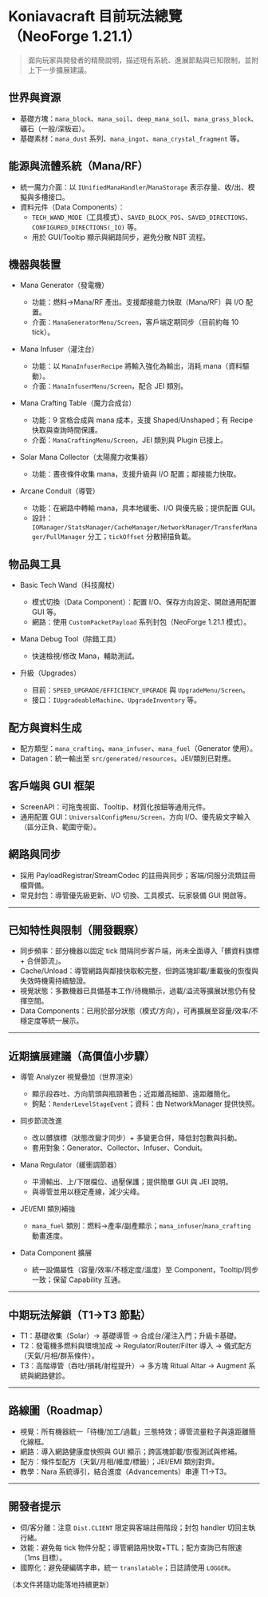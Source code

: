 # Koniavacraft 目前玩法總覽（NeoForge 1.21.1）

> 面向玩家與開發者的精簡說明，描述現有系統、進展節點與已知限制，並附上下一步擴展建議。

## 世界與資源
- 基礎方塊：`mana_block`、`mana_soil`、`deep_mana_soil`、`mana_grass_block`、礦石（一般/深板岩）。
- 基礎素材：`mana_dust` 系列、`mana_ingot`、`mana_crystal_fragment` 等。

## 能源與流體系統（Mana/RF）
- 統一魔力介面：以 `IUnifiedManaHandler`/`ManaStorage` 表示存量、收/出、模擬與多槽接口。
- 資料元件（Data Components）：
  - `TECH_WAND_MODE`（工具模式）、`SAVED_BLOCK_POS`、`SAVED_DIRECTIONS`、`CONFIGURED_DIRECTIONS(_IO)` 等。
  - 用於 GUI/Tooltip 顯示與網路同步，避免分散 NBT 流程。

## 機器與裝置
- Mana Generator（發電機）
  - 功能：燃料→Mana/RF 產出。支援鄰接能力快取（Mana/RF）與 I/O 配置。
  - 介面：`ManaGeneratorMenu/Screen`，客戶端定期同步（目前約每 10 tick）。

- Mana Infuser（灌注台）
  - 功能：以 `ManaInfuserRecipe` 將輸入強化為輸出，消耗 mana（資料驅動）。
  - 介面：`ManaInfuserMenu/Screen`，配合 JEI 類別。

- Mana Crafting Table（魔力合成台）
  - 功能：9 宮格合成與 mana 成本，支援 Shaped/Unshaped；有 Recipe 快取與查詢時間保護。
  - 介面：`ManaCraftingMenu/Screen`，JEI 類別與 Plugin 已接上。

- Solar Mana Collector（太陽魔力收集器）
  - 功能：晝夜條件收集 mana，支援升級與 I/O 配置；鄰接能力快取。

- Arcane Conduit（導管）
  - 功能：在網路中轉輸 mana，具本地緩衝、I/O 與優先級；提供配置 GUI。
  - 設計：`IOManager/StatsManager/CacheManager/NetworkManager/TransferManager/PullManager` 分工；`tickOffset` 分散掃描負載。

## 物品與工具
- Basic Tech Wand（科技魔杖）
  - 模式切換（Data Component）：配置 I/O、保存方向設定、開啟通用配置 GUI 等。
  - 網路：使用 `CustomPacketPayload` 系列封包（NeoForge 1.21.1 模式）。

- Mana Debug Tool（除錯工具）
  - 快速檢視/修改 Mana，輔助測試。

- 升級（Upgrades）
  - 目前：`SPEED_UPGRADE/EFFICIENCY_UPGRADE` 與 `UpgradeMenu/Screen`。
  - 接口：`IUpgradeableMachine`、`UpgradeInventory` 等。

## 配方與資料生成
- 配方類型：`mana_crafting`、`mana_infuser`、`mana_fuel`（Generator 使用）。
- Datagen：統一輸出至 `src/generated/resources`。JEI/類別已對應。

## 客戶端與 GUI 框架
- ScreenAPI：可拖曳視窗、Tooltip、材質化按鈕等通用元件。
- 通用配置 GUI：`UniversalConfigMenu/Screen`，方向 I/O、優先級文字輸入（區分正負、範圍守衛）。

## 網路與同步
- 採用 PayloadRegistrar/StreamCodec 的註冊與同步；客端/伺服分流類註冊檔齊備。
- 常見封包：導管優先級更新、I/O 切換、工具模式、玩家裝備 GUI 開啟等。

---

## 已知特性與限制（開發觀察）
- 同步頻率：部分機器以固定 tick 間隔同步客戶端，尚未全面導入「髒資料旗標 + 合併節流」。
- Cache/Unload：導管網路與鄰接快取較完整，但跨區塊卸載/重載後的恢復與失效時機需持續驗證。
- 視覺狀態：多數機器已具備基本工作/待機顯示，過載/溢流等擴展狀態仍有發揮空間。
- Data Components：已用於部分狀態（模式/方向），可再擴展至容量/效率/不穩定度等統一展示。

---

## 近期擴展建議（高價值小步驟）
- 導管 Analyzer 視覺疊加（世界渲染）
  - 顯示段吞吐、方向箭頭與瓶頸著色；近距離高細節、遠距離簡化。
  - 鉤點：`RenderLevelStageEvent`；資料：由 NetworkManager 提供快照。

- 同步節流改進
  - 改以髒旗標（狀態改變才同步）+ 多變更合併，降低封包數與抖動。
  - 套用對象：Generator、Collector、Infuser、Conduit。

- Mana Regulator（緩衝調節器）
  - 平滑輸出、上/下限檔位、過壓保護；提供簡單 GUI 與 JEI 說明。
  - 與導管並用以穩定產線，減少尖峰。

- JEI/EMI 類別補強
  - `mana_fuel` 類別：燃料→產率/副產顯示；`mana_infuser`/`mana_crafting` 動畫進度。

- Data Component 擴展
  - 統一設備屬性（容量/效率/不穩定度/溫度）至 Component，Tooltip/同步一致；保留 Capability 互通。

---

## 中期玩法解鎖（T1→T3 節點）
- T1：基礎收集（Solar）→ 基礎導管 → 合成台/灌注入門；升級卡基礎。
- T2：發電機多燃料與環境加成 → Regulator/Router/Filter 導入 → 儀式配方（天氣/月相/群系條件）。
- T3：高階導管（吞吐/損耗/射程提升）→ 多方塊 Ritual Altar → Augment 系統與網路健診。

---

## 路線圖（Roadmap）
- 視覺：所有機器統一「待機/加工/過載」三態特效；導管流量粒子與遠距離簡化線框。
- 網路：導入網路健康度快照與 GUI 顯示；跨區塊卸載/恢復測試與修補。
- 配方：條件型配方（天氣/月相/維度/標籤）；JEI/EMI 類別對齊。
- 教學：Nara 系統導引，結合進度（Advancements）串連 T1→T3。

---

## 開發者提示
- 伺/客分離：注意 `Dist.CLIENT` 限定與客端註冊階段；封包 handler 切回主執行緒。
- 效能：避免每 tick 物件分配；導管網路用快取+TTL；配方查詢已有限速（1ms 目標）。
- 國際化：避免硬編碼字串，統一 `translatable`；日誌請使用 `LOGGER`。

（本文件將隨功能落地持續更新）

